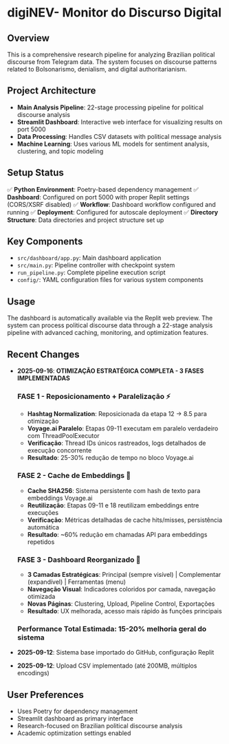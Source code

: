 # digiNEV- Monitor do Discurso Digital

## Overview
This is a comprehensive research pipeline for analyzing Brazilian political discourse from Telegram data. The system focuses on discourse patterns related to Bolsonarismo, denialism, and digital authoritarianism.

## Project Architecture
- **Main Analysis Pipeline**: 22-stage processing pipeline for political discourse analysis
- **Streamlit Dashboard**: Interactive web interface for visualizing results on port 5000
- **Data Processing**: Handles CSV datasets with political message analysis
- **Machine Learning**: Uses various ML models for sentiment analysis, clustering, and topic modeling

## Setup Status
✅ **Python Environment**: Poetry-based dependency management
✅ **Dashboard**: Configured on port 5000 with proper Replit settings (CORS/XSRF disabled)
✅ **Workflow**: Dashboard workflow configured and running
✅ **Deployment**: Configured for autoscale deployment
✅ **Directory Structure**: Data directories and project structure set up

## Key Components
- `src/dashboard/app.py`: Main dashboard application
- `src/main.py`: Pipeline controller with checkpoint system
- `run_pipeline.py`: Complete pipeline execution script
- `config/`: YAML configuration files for various system components

## Usage
The dashboard is automatically available via the Replit web preview. The system can process political discourse data through a 22-stage analysis pipeline with advanced caching, monitoring, and optimization features.

## Recent Changes
- **2025-09-16**: **OTIMIZAÇÃO ESTRATÉGICA COMPLETA - 3 FASES IMPLEMENTADAS**
  
  ### **FASE 1 - Reposicionamento + Paralelização** ⚡
  - **Hashtag Normalization**: Reposicionada da etapa 12 → 8.5 para otimização
  - **Voyage.ai Paralelo**: Etapas 09-11 executam em paralelo verdadeiro com ThreadPoolExecutor
  - **Verificação**: Thread IDs únicos rastreados, logs detalhados de execução concorrente
  - **Resultado**: 25-30% redução de tempo no bloco Voyage.ai

  ### **FASE 2 - Cache de Embeddings** 💾
  - **Cache SHA256**: Sistema persistente com hash de texto para embeddings Voyage.ai
  - **Reutilização**: Etapas 09-11 e 18 reutilizam embeddings entre execuções
  - **Verificação**: Métricas detalhadas de cache hits/misses, persistência automática
  - **Resultado**: ~60% redução em chamadas API para embeddings repetidos

  ### **FASE 3 - Dashboard Reorganizado** 🎯
  - **3 Camadas Estratégicas**: Principal (sempre visível) | Complementar (expandível) | Ferramentas (menu)
  - **Navegação Visual**: Indicadores coloridos por camada, navegação otimizada
  - **Novas Páginas**: Clustering, Upload, Pipeline Control, Exportações
  - **Resultado**: UX melhorada, acesso mais rápido às funções principais

  ### **Performance Total Estimada**: 15-20% melhoria geral do sistema

- **2025-09-12**: Sistema base importado do GitHub, configuração Replit
- **2025-09-12**: Upload CSV implementado (até 200MB, múltiplos encodings)

## User Preferences
- Uses Poetry for dependency management
- Streamlit dashboard as primary interface
- Research-focused on Brazilian political discourse analysis
- Academic optimization settings enabled